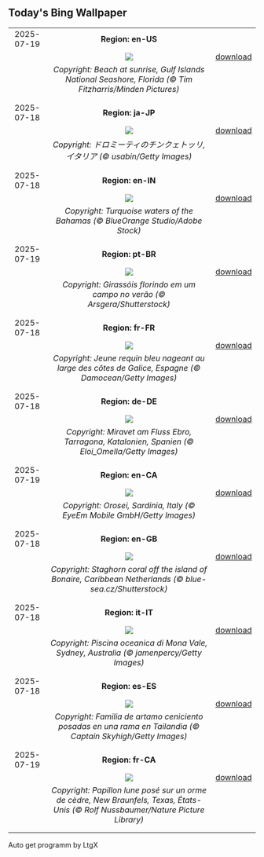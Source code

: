 ## Today's Bing Wallpaper
|      |      |      |
| :----: | :----: | :----: |
|2025-07-19|**Region: en-US**||
||![](https://www.bing.com/th?id=OHR.FloridaSeashore_EN-US9038929616_UHD.jpg&pid=hp&w=1152&h=648&rs=1&c=4)| [download](https://www.bing.com/th?id=OHR.FloridaSeashore_EN-US9038929616_UHD.jpg)|
||*Copyright: Beach at sunrise, Gulf Islands National Seashore, Florida (© Tim Fitzharris/Minden Pictures)*
||
|||
|2025-07-18|**Region: ja-JP**||
||![](https://www.bing.com/th?id=OHR.DolomitiEstate_JA-JP1752445418_UHD.jpg&pid=hp&w=1152&h=648&rs=1&c=4)| [download](https://www.bing.com/th?id=OHR.DolomitiEstate_JA-JP1752445418_UHD.jpg)|
||*Copyright: ドロミーティのチンクェトッリ, イタリア (© usabin/Getty Images)*
||
|||
|2025-07-18|**Region: en-IN**||
||![](https://www.bing.com/th?id=OHR.BahamaBlues_EN-IN1616548748_UHD.jpg&pid=hp&w=1152&h=648&rs=1&c=4)| [download](https://www.bing.com/th?id=OHR.BahamaBlues_EN-IN1616548748_UHD.jpg)|
||*Copyright: Turquoise waters of the Bahamas (© BlueOrange Studio/Adobe Stock)*
||
|||
|2025-07-19|**Region: pt-BR**||
||![](https://www.bing.com/th?id=OHR.HappySunflower_PT-BR8599256131_UHD.jpg&pid=hp&w=1152&h=648&rs=1&c=4)| [download](https://www.bing.com/th?id=OHR.HappySunflower_PT-BR8599256131_UHD.jpg)|
||*Copyright: Girassóis florindo em um campo no verão (© Arsgera/Shutterstock)*
||
|||
|2025-07-18|**Region: fr-FR**||
||![](https://www.bing.com/th?id=OHR.YoungShark_FR-FR2342809860_UHD.jpg&pid=hp&w=1152&h=648&rs=1&c=4)| [download](https://www.bing.com/th?id=OHR.YoungShark_FR-FR2342809860_UHD.jpg)|
||*Copyright: Jeune requin bleu nageant au large des côtes de Galice, Espagne (© Damocean/Getty Images)*
||
|||
|2025-07-18|**Region: de-DE**||
||![](https://www.bing.com/th?id=OHR.MiravetSpain_DE-DE1175039382_UHD.jpg&pid=hp&w=1152&h=648&rs=1&c=4)| [download](https://www.bing.com/th?id=OHR.MiravetSpain_DE-DE1175039382_UHD.jpg)|
||*Copyright: Miravet am Fluss Ebro, Tarragona, Katalonien, Spanien (© Eloi_Omella/Getty Images)*
||
|||
|2025-07-19|**Region: en-CA**||
||![](https://www.bing.com/th?id=OHR.OroseiSardegna_EN-CA6517988362_UHD.jpg&pid=hp&w=1152&h=648&rs=1&c=4)| [download](https://www.bing.com/th?id=OHR.OroseiSardegna_EN-CA6517988362_UHD.jpg)|
||*Copyright: Orosei, Sardinia, Italy (© EyeEm Mobile GmbH/Getty Images)*
||
|||
|2025-07-18|**Region: en-GB**||
||![](https://www.bing.com/th?id=OHR.AcroporaReef_EN-GB6231237422_UHD.jpg&pid=hp&w=1152&h=648&rs=1&c=4)| [download](https://www.bing.com/th?id=OHR.AcroporaReef_EN-GB6231237422_UHD.jpg)|
||*Copyright: Staghorn coral off the island of Bonaire, Caribbean Netherlands (© blue-sea.cz/Shutterstock)*
||
|||
|2025-07-18|**Region: it-IT**||
||![](https://www.bing.com/th?id=OHR.MonaValePool_IT-IT0291843782_UHD.jpg&pid=hp&w=1152&h=648&rs=1&c=4)| [download](https://www.bing.com/th?id=OHR.MonaValePool_IT-IT0291843782_UHD.jpg)|
||*Copyright: Piscina oceanica di Mona Vale, Sydney, Australia (© jamenpercy/Getty Images)*
||
|||
|2025-07-18|**Region: es-ES**||
||![](https://www.bing.com/th?id=OHR.AshyWoodswallow_ES-ES2269692997_UHD.jpg&pid=hp&w=1152&h=648&rs=1&c=4)| [download](https://www.bing.com/th?id=OHR.AshyWoodswallow_ES-ES2269692997_UHD.jpg)|
||*Copyright: Familia de artamo ceniciento posadas en una rama en Tailandia (© Captain Skyhigh/Getty Images)*
||
|||
|2025-07-19|**Region: fr-CA**||
||![](https://www.bing.com/th?id=OHR.MothWeek_FR-CA0504189694_UHD.jpg&pid=hp&w=1152&h=648&rs=1&c=4)| [download](https://www.bing.com/th?id=OHR.MothWeek_FR-CA0504189694_UHD.jpg)|
||*Copyright: Papillon lune posé sur un orme de cèdre, New Braunfels, Texas, États-Unis (© Rolf Nussbaumer/Nature Picture Library)*
||
|||

Auto get programm by LtgX
